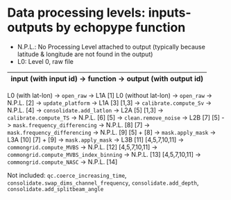 # Data processing levels: inputs-outputs by echopype function

- N.P.L.: No Processing Level attached to output (typically because latitude & longitude are not found in the output)
- L0: Level 0, raw file


input (with input id) -> function -> output (with output id) |
--------- |
L0 (with lat-lon) -> `open_raw` -> L1A [1]
L0 (without lat-lon) -> `open_raw` -> N.P.L. [2] -> `update_platform` -> L1A [3]
[1,3] -> `calibrate.compute_Sv` -> N.P.L. [4] -> `consolidate.add_latlon` -> L2A [5]
[1,3] -> `calibrate.compute_TS` -> N.P.L. [6]
[5] -> `clean.remove_noise` -> L2B [7]
[5] -> `mask.frequency_differencing` -> N.P.L. [8]
[7] -> `mask.frequency_differencing` -> N.P.L. [9]
[5] + [8] -> `mask.apply_mask` -> L3A [10]
[7] + [9] -> `mask.apply_mask` -> L3B [11]
[4,5,7,10,11] -> `commongrid.compute_MVBS` -> N.P.L. [12]
[4,5,7,10,11] -> `commongrid.compute_MVBS_index_binning` -> N.P.L. [13]
[4,5,7,10,11] -> `commongrid.compute_NASC` -> N.P.L. [14]

Not included: `qc.coerce_increasing_time`, `consolidate.swap_dims_channel_frequency`, `consolidate.add_depth`, `consolidate.add_splitbeam_angle`

